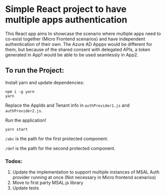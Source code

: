 # Simple React project to have multiple apps authentication
This React app aims to showcase the scenario where multiple apps need to co-exist together (Micro Frontend scenarios) and have independent authentication of their own.
The Azure AD Appps would be different for them, but because of the shared consent with delegated APIs, a token generated in App1 would be able to be used seamlessly in App2.

## To run the Project:
Install yarn and update dependencies:
```
npm i -g yarn
yarn
```
Replace the AppIds and Tenant info in `authProvider1.js` and `authProvider2.js`.

Run the application!
```
yarn start
```

`/abc` is the path for the first protected component.

`/def` is the path for the second protected component.


### Todos:
1. Update the implementation to support multiple instances of MSAL Auth provider running at once (Not necessary in Micro frontend scenarios)
2. Move to first party MSAL.js library
3. Update tests